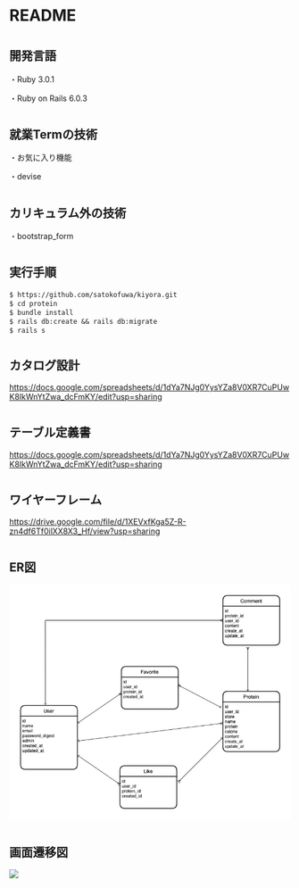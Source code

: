 <h1>README</h1>

# <h2>開発言語</h2>

・Ruby 3.0.1

・Ruby on Rails 6.0.3

# <h2>就業Termの技術</h2>

・お気に入り機能

・devise

# <h2>カリキュラム外の技術</h2>

・bootstrap_form

# <h2>実行手順</h2>

    $ https://github.com/satokofuwa/kiyora.git
    $ cd protein
    $ bundle install
    $ rails db:create && rails db:migrate
    $ rails s

# <h2>カタログ設計</h2>

https://docs.google.com/spreadsheets/d/1dYa7NJg0YysYZa8V0XR7CuPUwK8IkWnYtZwa_dcFmKY/edit?usp=sharing

# <h2>テーブル定義書</h2>

https://docs.google.com/spreadsheets/d/1dYa7NJg0YysYZa8V0XR7CuPUwK8IkWnYtZwa_dcFmKY/edit?usp=sharing

# <h2>ワイヤーフレーム</h2>

https://drive.google.com/file/d/1XEVxfKga5Z-R-zn4df6Tf0ilXX8X3_Hf/view?usp=sharing

# <h2>ER図</h2>

<img src="06062.jpg">

# <h2>画面遷移図</h2>

<img src="060063.jpg">